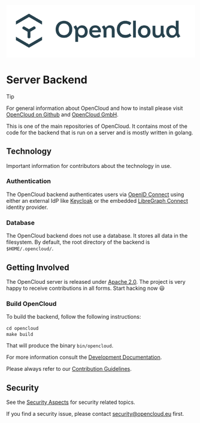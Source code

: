 ![OpenCloud logo](opencloud_logo.png)

# Server Backend


> [!TIP]
> For general information about OpenCloud and how to install please visit [OpenCloud on Github](https://github.com/opencloud-eu/) and [OpenCloud GmbH](https://opencloud.eu).

This is one of the main repositories of OpenCloud. It contains most of the code for the backend that is run on a server and is mostly written in golang.

## Technology

Important information for contributors about the technology in use. 

### Authentication

The OpenCloud backend authenticates users via [OpenID Connect](https://openid.net/connect/) using either an external IdP like [Keycloak](https://www.keycloak.org/) or the embedded [LibreGraph Connect](https://github.com/libregraph/lico) identity provider.

### Database

The OpenCloud backend does not use a database. It stores all data in the filesystem. By default, the root directory of the backend is `$HOME/.opencloud/`.

## Getting Involved

The OpenCloud server is released under [Apache 2.0](LICENSE). The project is very happy to receive contributions in all forms. Start hacking now 😃

### Build OpenCloud

To build the backend, follow the following instructions:

``` console
cd opencloud
make build
```
That will produce the binary `bin/opencloud`.

For more information consult the [Development Documentation](https://docs.opencloud.eu/opencloud/).

Please always refer to our [Contribution Guidelines](https://github.com/opencloud-eu/opencloud/blob/master/CONTRIBUTING.md).

## Security

See the [Security Aspects](https://docs.opencloud.eu/security/) for security related topics.

If you find a security issue, please contact [security@opencloud.eu](mailto:security@opencloud.eu) first.
